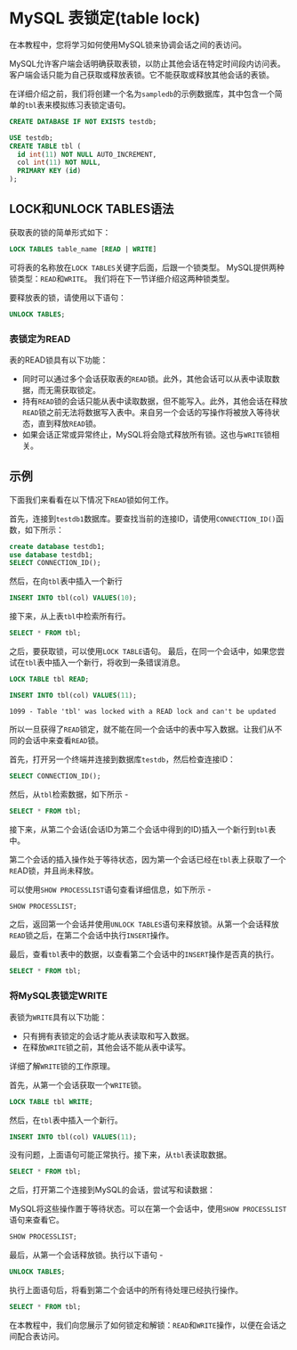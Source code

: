 # MySQL 表锁定(table lock)

在本教程中，您将学习如何使用MySQL锁来协调会话之间的表访问。

MySQL允许客户端会话明确获取表锁，以防止其他会话在特定时间段内访问表。客户端会话只能为自己获取或释放表锁。它不能获取或释放其他会话的表锁。

在详细介绍之前，我们将创建一个名为`sampledb`的示例数据库，其中包含一个简单的`tbl`表来模拟练习表锁定语句。

```sql
CREATE DATABASE IF NOT EXISTS testdb;

USE testdb;
CREATE TABLE tbl (
  id int(11) NOT NULL AUTO_INCREMENT,
  col int(11) NOT NULL,
  PRIMARY KEY (id)
);
```

## LOCK和UNLOCK TABLES语法

获取表的锁的简单形式如下：

```sql
LOCK TABLES table_name [READ | WRITE]
```

可将表的名称放在`LOCK TABLES`关键字后面，后跟一个锁类型。 MySQL提供两种锁类型：`READ`和`WRITE`。 我们将在下一节详细介绍这两种锁类型。

要释放表的锁，请使用以下语句：

```sql
UNLOCK TABLES;
```

### 表锁定为READ

表的READ锁具有以下功能：

- 同时可以通过多个会话获取表的`READ`锁。此外，其他会话可以从表中读取数据，而无需获取锁定。
- 持有`READ`锁的会话只能从表中读取数据，但不能写入。此外，其他会话在释放`READ`锁之前无法将数据写入表中。来自另一个会话的写操作将被放入等待状态，直到释放`READ`锁。
- 如果会话正常或异常终止，MySQL将会隐式释放所有锁。这也与`WRITE`锁相关。

## 示例

下面我们来看看在以下情况下`READ`锁如何工作。

首先，连接到`testdb1`数据库。要查找当前的连接ID，请使用`CONNECTION_ID()`函数，如下所示：

```sql
create database testdb1;
use database testdb1;
SELECT CONNECTION_ID();
```

然后，在向`tbl`表中插入一个新行

```sql
INSERT INTO tbl(col) VALUES(10);
```

接下来，从上表`tbl`中检索所有行。

```sql
SELECT * FROM tbl;
```

之后，要获取锁，可以使用`LOCK TABLE`语句。
最后，在同一个会话中，如果您尝试在`tbl`表中插入一个新行，将收到一条错误消息。

```sql
LOCK TABLE tbl READ;

INSERT INTO tbl(col) VALUES(11);
```

`1099 - Table 'tbl' was locked with a READ lock and can't be updated`

所以一旦获得了`READ`锁定，就不能在同一个会话中的表中写入数据。让我们从不同的会话中来查看`READ`锁。

首先，打开另一个终端并连接到数据库`testdb`，然后检查连接ID：

```sql
SELECT CONNECTION_ID();
```

然后，从`tbl`检索数据，如下所示 - 

```sql
SELECT * FROM tbl;
```

接下来，从第二个会话(会话ID为第二个会话中得到的ID)插入一个新行到`tbl`表中。

第二个会话的插入操作处于等待状态，因为第一个会话已经在`tbl`表上获取了一个`RE`AD锁，并且尚未释放。

可以使用`SHOW PROCESSLIST`语句查看详细信息，如下所示 - 

```sql
SHOW PROCESSLIST;
```

之后，返回第一个会话并使用`UNLOCK TABLES`语句来释放锁。从第一个会话释放`READ`锁之后，在第二个会话中执行`INSERT`操作。

最后，查看`tbl`表中的数据，以查看第二个会话中的`INSERT`操作是否真的执行。

```sql
SELECT * FROM tbl;
```

### 将MySQL表锁定WRITE

表锁为`WRITE`具有以下功能：

- 只有拥有表锁定的会话才能从表读取和写入数据。
- 在释放`WRITE`锁之前，其他会话不能从表中读写。

详细了解`WRITE`锁的工作原理。

首先，从第一个会话获取一个`WRITE`锁。

```sql
LOCK TABLE tbl WRITE;
```

然后，在`tbl`表中插入一个新行。

```sql
INSERT INTO tbl(col) VALUES(11);
```

没有问题，上面语句可能正常执行。接下来，从`tbl`表读取数据。

```sql
SELECT * FROM tbl;
```

之后，打开第二个连接到MySQL的会话，尝试写和读数据：

MySQL将这些操作置于等待状态。可以在第一个会话中，使用`SHOW PROCESSLIST`语句来查看它。

```sql
SHOW PROCESSLIST;
```

最后，从第一个会话释放锁。执行以下语句 - 

```sql
UNLOCK TABLES;
```

执行上面语句后，将看到第二个会话中的所有待处理已经执行操作。

```sql
SELECT * FROM tbl;
```

在本教程中，我们向您展示了如何锁定和解锁：`READ`和`WRITE`操作，以便在会话之间配合表访问。